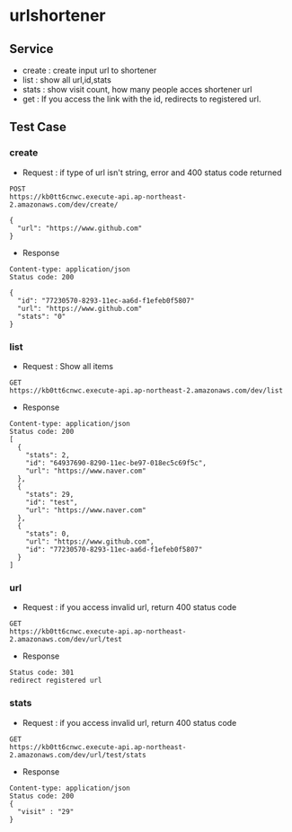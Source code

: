 # urlshortener

## Service
+ create : create input url to shortener 
+ list : show all url,id,stats
+ stats : show visit count, how many people acces shortener url
+ get : If you access the link with the id, redirects to registered url.

## Test Case

### create
+ Request : if type of url isn't string, error and 400 status code returned


```
POST
https://kb0tt6cnwc.execute-api.ap-northeast-2.amazonaws.com/dev/create/

{
  "url": "https://www.github.com"
}
```
+ Response

```
Content-type: application/json
Status code: 200

{
  "id": "77230570-8293-11ec-aa6d-f1efeb0f5807"
  "url": "https://www.github.com"
  "stats": "0"
}
```

### list
+ Request : Show all items

```
GET
https://kb0tt6cnwc.execute-api.ap-northeast-2.amazonaws.com/dev/list
```

+ Response
```
Content-type: application/json
Status code: 200
[
  {
    "stats": 2,
    "id": "64937690-8290-11ec-be97-018ec5c69f5c",
    "url": "https://www.naver.com"
  },
  {
    "stats": 29,
    "id": "test",
    "url": "https://www.naver.com"
  },
  {
    "stats": 0,
    "url": "https://www.github.com",
    "id": "77230570-8293-11ec-aa6d-f1efeb0f5807"
  }
]
```

### url
+ Request : if you access invalid url, return 400 status code

```
GET
https://kb0tt6cnwc.execute-api.ap-northeast-2.amazonaws.com/dev/url/test
```
+ Response
```
Status code: 301
redirect registered url
```

### stats

+ Request : if you access invalid url, return 400 status code

```
GET
https://kb0tt6cnwc.execute-api.ap-northeast-2.amazonaws.com/dev/url/test/stats
```

+ Response
```
Content-type: application/json
Status code: 200
{
  "visit" : "29"
}
```
